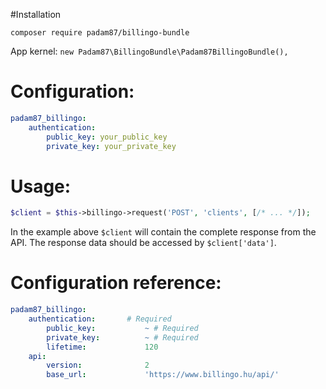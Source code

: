 #Installation

`composer require padam87/billingo-bundle`

App kernel: `new Padam87\BillingoBundle\Padam87BillingoBundle(),`

# Configuration:

```yaml
padam87_billingo:
    authentication:
        public_key: your_public_key
        private_key: your_private_key
```

# Usage:

```php
$client = $this->billingo->request('POST', 'clients', [/* ... */]);
```

In the example above `$client` will contain the complete response from the API.
The response data should be accessed by `$client['data']`.

# Configuration reference:

```yaml
padam87_billingo:
    authentication:       # Required
        public_key:           ~ # Required
        private_key:          ~ # Required
        lifetime:             120
    api:
        version:              2
        base_url:             'https://www.billingo.hu/api/'
```

